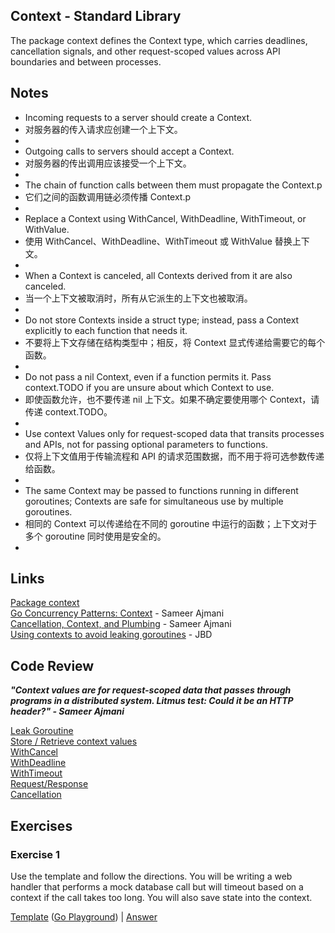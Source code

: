 ## Context - Standard Library

The package context defines the Context type, which carries deadlines, cancellation signals, and other request-scoped values across API boundaries and between processes.

## Notes

* Incoming requests to a server should create a Context.
* 对服务器的传入请求应创建一个上下文。
* 
* Outgoing calls to servers should accept a Context.
* 对服务器的传出调用应该接受一个上下文。
* 
* The chain of function calls between them must propagate the Context.p
* 它们之间的函数调用链必须传播 Context.p
* 
* Replace a Context using WithCancel, WithDeadline, WithTimeout, or WithValue.
* 使用 WithCancel、WithDeadline、WithTimeout 或 WithValue 替换上下文。
* 
* When a Context is canceled, all Contexts derived from it are also canceled.
* 当一个上下文被取消时，所有从它派生的上下文也被取消。
* 
* Do not store Contexts inside a struct type; instead, pass a Context explicitly to each function that needs it.
* 不要将上下文存储在结构类型中；相反，将 Context 显式传递给需要它的每个函数。
* 
* Do not pass a nil Context, even if a function permits it. Pass context.TODO if you are unsure about which Context to use.
* 即使函数允许，也不要传递 nil 上下文。如果不确定要使用哪个 Context，请传递 context.TODO。
* 
* Use context Values only for request-scoped data that transits processes and APIs, not for passing optional parameters to functions.
* 仅将上下文值用于传输流程和 API 的请求范围数据，而不用于将可选参数传递给函数。
* 
* The same Context may be passed to functions running in different goroutines; Contexts are safe for simultaneous use by multiple goroutines.
* 相同的 Context 可以传递给在不同的 goroutine 中运行的函数；上下文对于多个 goroutine 同时使用是安全的。
* 
## Links

[Package context](https://golang.org/pkg/context)  
[Go Concurrency Patterns: Context](https://blog.golang.org/context) - Sameer Ajmani    
[Cancellation, Context, and Plumbing](https://vimeo.com/115309491) - Sameer Ajmani    
[Using contexts to avoid leaking goroutines](https://rakyll.org/leakingctx/) - JBD

## Code Review

**_"Context values are for request-scoped data that passes through programs in a distributed system. Litmus test: Could it be an HTTP header?" - Sameer Ajmani_**

[Leak Goroutine](example/leaking/leaking.go)   
[Store / Retrieve context values](example/example1/example1.go)   
[WithCancel](example/example2/example2.go)   
[WithDeadline](example/example3/example3.go)   
[WithTimeout](example/example4/example4.go)   
[Request/Response](example/example5/example5.go)  
[Cancellation](example/example6/example6.go) 
## Exercises

### Exercise 1

Use the template and follow the directions. You will be writing a web handler that performs a mock database call but will timeout based on a context if the call takes too long. You will also save state into the context.

[Template](template/template.go) ([Go Playground](https://play.golang.org/p/jIkgYBhqMNy)) |
[Answer](exercise/exercise.go)
